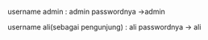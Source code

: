 username admin : admin
passwordnya ->admin

username ali(sebagai pengunjung) : ali
passwordnya ->  ali
